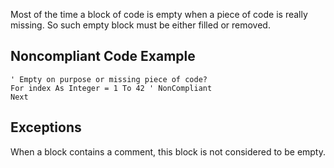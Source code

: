 
Most of the time a block of code is empty when a piece of code is really missing. So such empty block must be either filled or removed.

## Noncompliant Code Example


    ' Empty on purpose or missing piece of code?
    For index As Integer = 1 To 42 ' NonCompliant
    Next


## Exceptions

When a block contains a comment, this block is not considered to be empty.
